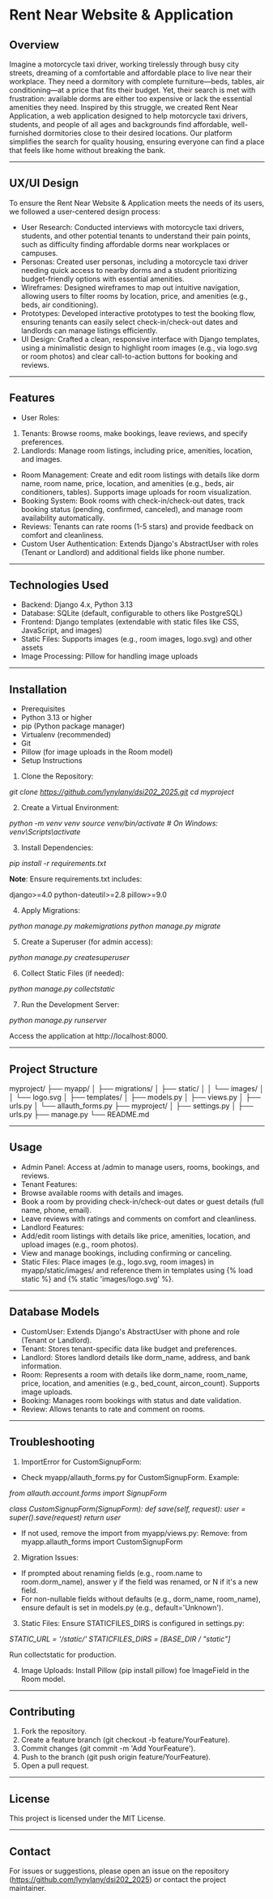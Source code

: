 # Rent Near Website & Application

## Overview

Imagine a motorcycle taxi driver, working tirelessly through busy city streets, dreaming of a comfortable and affordable place to live near their workplace. They need a dormitory with complete furniture—beds, tables, air conditioning—at a price that fits their budget. Yet, their search is met with frustration: available dorms are either too expensive or lack the essential amenities they need. Inspired by this struggle, we created Rent Near Application, a web application designed to help motorcycle taxi drivers, students, and people of all ages and backgrounds find affordable, well-furnished dormitories close to their desired locations. Our platform simplifies the search for quality housing, ensuring everyone can find a place that feels like home without breaking the bank.

---

## UX/UI Design

To ensure the Rent Near Website & Application meets the needs of its users, we followed a user-centered design process:

- User Research: Conducted interviews with motorcycle taxi drivers, students, and other potential tenants to understand their pain points, such as difficulty finding affordable dorms near workplaces or campuses.
- Personas: Created user personas, including a motorcycle taxi driver needing quick access to nearby dorms and a student prioritizing budget-friendly options with essential amenities.
- Wireframes: Designed wireframes to map out intuitive navigation, allowing users to filter rooms by location, price, and amenities (e.g., beds, air conditioning).
- Prototypes: Developed interactive prototypes to test the booking flow, ensuring tenants can easily select check-in/check-out dates and landlords can manage listings efficiently.
- UI Design: Crafted a clean, responsive interface with Django templates, using a minimalistic design to highlight room images (e.g., via logo.svg or room photos) and clear call-to-action buttons for booking and reviews.

---

## Features

- User Roles:
1. Tenants: Browse rooms, make bookings, leave reviews, and specify preferences.
2. Landlords: Manage room listings, including price, amenities, location, and images.
- Room Management: Create and edit room listings with details like dorm name, room name, price, location, and amenities (e.g., beds, air conditioners, tables). Supports image uploads for room visualization.
- Booking System: Book rooms with check-in/check-out dates, track booking status (pending, confirmed, canceled), and manage room availability automatically.
- Reviews: Tenants can rate rooms (1-5 stars) and provide feedback on comfort and cleanliness.
- Custom User Authentication: Extends Django's AbstractUser with roles (Tenant or Landlord) and additional fields like phone number.

---

## Technologies Used

- Backend: Django 4.x, Python 3.13
- Database: SQLite (default, configurable to others like PostgreSQL)
- Frontend: Django templates (extendable with static files like CSS, JavaScript, and images)
- Static Files: Supports images (e.g., room images, logo.svg) and other assets
- Image Processing: Pillow for handling image uploads

---

## Installation

- Prerequisites
 - Python 3.13 or higher
 - pip (Python package manager)
 - Virtualenv (recommended)
 - Git
 - Pillow (for image uploads in the Room model)
- Setup Instructions

1. Clone the Repository:

*git clone https://github.com/lynylany/dsi202_2025.git
cd myproject*

2. Create a Virtual Environment:

*python -m venv venv
source venv/bin/activate  # On Windows: venv\Scripts\activate*

3. Install Dependencies:

*pip install -r requirements.txt*

**Note**: Ensure requirements.txt includes:

django>=4.0
python-dateutil>=2.8
pillow>=9.0


4. Apply Migrations:

*python manage.py makemigrations
python manage.py migrate*


5. Create a Superuser (for admin access):

*python manage.py createsuperuser*

6. Collect Static Files (if needed):

*python manage.py collectstatic*

7. Run the Development Server:

*python manage.py runserver*

Access the application at http://localhost:8000.

---

## Project Structure

myproject/
├── myapp/
│   ├── migrations/
│   ├── static/
│   │   └── images/
│   │       └── logo.svg
│   ├── templates/
│   ├── models.py
│   ├── views.py
│   ├── urls.py
│   └── allauth_forms.py
├── myproject/
│   ├── settings.py
│   ├── urls.py
├── manage.py
└── README.md

---

## Usage

- Admin Panel: Access at /admin to manage users, rooms, bookings, and reviews.
- Tenant Features:
 - Browse available rooms with details and images.
 - Book a room by providing check-in/check-out dates or guest details (full name, phone, email).
 - Leave reviews with ratings and comments on comfort and cleanliness.
- Landlord Features:
 - Add/edit room listings with details like price, amenities, location, and upload images (e.g., room photos).
 - View and manage bookings, including confirming or canceling.
- Static Files: Place images (e.g., logo.svg, room images) in myapp/static/images/ and reference them in templates using {% load static %} and {% static 'images/logo.svg' %}.

---

## Database Models

- CustomUser: Extends Django's AbstractUser with phone and role (Tenant or Landlord).
- Tenant: Stores tenant-specific data like budget and preferences.
- Landlord: Stores landlord details like dorm_name, address, and bank information.
- Room: Represents a room with details like dorm_name, room_name, price, location, and amenities (e.g., bed_count, aircon_count). Supports image uploads.
- Booking: Manages room bookings with status and date validation.
- Review: Allows tenants to rate and comment on rooms.

---

## Troubleshooting

1. ImportError for CustomSignupForm:
- Check myapp/allauth_forms.py for CustomSignupForm. Example:
  
*from allauth.account.forms import SignupForm*

*class CustomSignupForm(SignupForm):
    def save(self, request):
        user = super().save(request)
        return user*

- If not used, remove the import from myapp/views.py:
Remove: from myapp.allauth_forms import CustomSignupForm

2. Migration Issues:
   
- If prompted about renaming fields (e.g., room.name to room.dorm_name), answer y if the field was renamed, or N if it's a new field.
- For non-nullable fields without defaults (e.g., dorm_name, room_name), ensure default is set in models.py (e.g., default='Unknown').
  
3. Static Files: Ensure STATICFILES_DIRS is configured in settings.py:

*STATIC_URL = '/static/'
STATICFILES_DIRS = [BASE_DIR / "static"]*

Run collectstatic for production.

4. Image Uploads: Install Pillow (pip install pillow) foe ImageField in the Room model.

---

## Contributing

1. Fork the repository.
2. Create a feature branch (git checkout -b feature/YourFeature).
3. Commit changes (git commit -m 'Add YourFeature').
4. Push to the branch (git push origin feature/YourFeature).
5. Open a pull request.

---

## License

This project is licensed under the MIT License.

---

## Contact

For issues or suggestions, please open an issue on the repository (https://github.com/lynylany/dsi202_2025) or contact the project maintainer.
